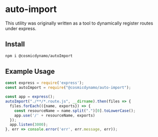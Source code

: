 # auto-import
This utility was originally written as a tool to dynamically register routes under express.

## Install
```bash
npm i @cosmicdynamo/autoImport
```

## Example Usage
```javascript
const express = require('express');
const autoImport = require("@cosmicdynamo/auto-import");

const app = express();
autoImport("./**/*.route.js", __dirname).then(files => {
  files.forEach(({name, exports}) => {
    const resourceName = name.split(".")[0].toLowerCase();
    app.use('/' + resourceName, exports)
  });
  app.listen(3000);
}, err => console.error('err', err.message, err));
```